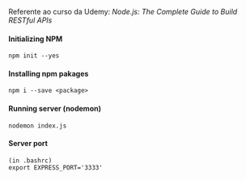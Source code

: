 Referente ao curso da Udemy: *Node.js: The Complete Guide to Build RESTful APIs*

#### Initializing NPM
    npm init --yes

#### Installing npm pakages   
    npm i --save <package>

#### Running server (nodemon)
    nodemon index.js

#### Server port
    (in .bashrc)
    export EXPRESS_PORT='3333'